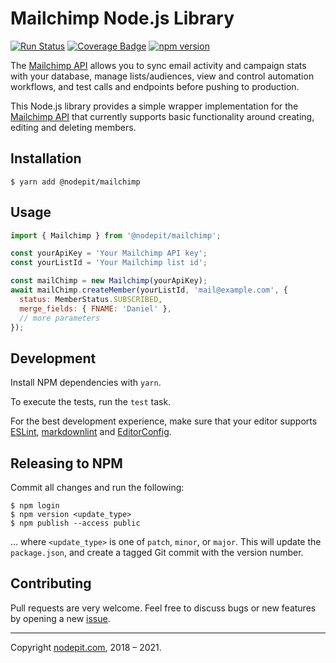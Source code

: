 # Mailchimp Node.js Library

[![Run Status](https://api.shippable.com/projects/5cd6aee6b875100006629f27/badge?branch=master)]()
[![Coverage Badge](https://api.shippable.com/projects/5cd6aee6b875100006629f27/coverageBadge?branch=master)]()
[![npm version](https://badge.fury.io/js/%40nodepit%2Fmailchimp.svg)](https://badge.fury.io/js/%40nodepit%2Fmailchimp)

The [Mailchimp API](http://apidocs.mailchimp.com) allows you to sync email activity and campaign stats with your database, manage lists/audiences, view and control automation workflows, and test calls and endpoints before pushing to production.

This Node.js library provides a simple wrapper implementation for the [Mailchimp API](http://apidocs.mailchimp.com) that currently supports basic functionality around creating, editing and deleting members.

## Installation

```shell
$ yarn add @nodepit/mailchimp
```

## Usage

```javascript
import { Mailchimp } from '@nodepit/mailchimp';

const yourApiKey = 'Your Mailchimp API key';
const yourListId = 'Your Mailchimp list id';

const mailChimp = new Mailchimp(yourApiKey);
await mailChimp.createMember(yourListId, 'mail@example.com', {
  status: MemberStatus.SUBSCRIBED,
  merge_fields: { FNAME: 'Daniel' },
  // more parameters
});
```

## Development

Install NPM dependencies with `yarn`.

To execute the tests, run the `test` task.

For the best development experience, make sure that your editor supports [ESLint](https://eslint.org/docs/user-guide/integrations), [markdownlint](https://github.com/DavidAnson/markdownlint) and [EditorConfig](http://editorconfig.org).

## Releasing to NPM

Commit all changes and run the following:

```shell
$ npm login
$ npm version <update_type>
$ npm publish --access public
```

… where `<update_type>` is one of `patch`, `minor`, or `major`. This will update the `package.json`, and create a tagged Git commit with the version number.

## Contributing

Pull requests are very welcome. Feel free to discuss bugs or new features by opening a new [issue](https://github.com/NodePit/node-mailchimp/issues).

- - -

Copyright [nodepit.com](https://nodepit.com), 2018 – 2021.
